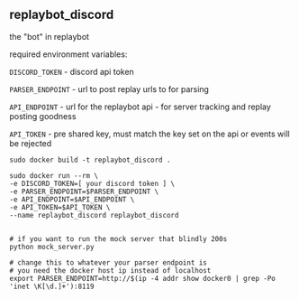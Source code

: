 ## replaybot_discord

the "bot" in replaybot

required environment variables:

`DISCORD_TOKEN` - discord api token

`PARSER_ENDPOINT` - url to post replay urls to for parsing

`API_ENDPOINT` - url for the replaybot api - for server tracking and replay posting goodness

`API_TOKEN` - pre shared key, must match the key set on the api or events will be rejected



`sudo docker build -t replaybot_discord .`

```
sudo docker run --rm \
-e DISCORD_TOKEN=[ your discord token ] \
-e PARSER_ENDPOINT=$PARSER_ENDPOINT \
-e API_ENDPOINT=$API_ENDPOINT \
-e API_TOKEN=$API_TOKEN \
--name replaybot_discord replaybot_discord


# if you want to run the mock server that blindly 200s
python mock_server.py

# change this to whatever your parser endpoint is
# you need the docker host ip instead of localhost
export PARSER_ENDPOINT=http://$(ip -4 addr show docker0 | grep -Po 'inet \K[\d.]+'):8119
```